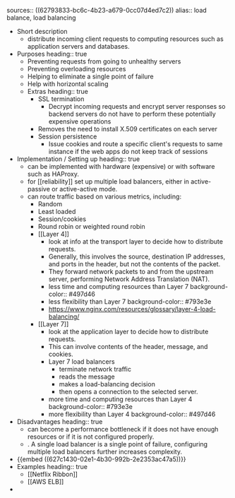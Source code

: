 sources:: ((62793833-bc6c-4b23-a679-0cc07d4ed7c2))
alias:: load balance, load balancing

- Short description
	- distribute incoming client requests to computing resources such as application servers and databases.
- Purposes
  heading:: true
	- Preventing requests from going to unhealthy servers
	- Preventing overloading resources
	- Helping to eliminate a single point of failure
	- Help with horizontal scaling
	- Extras
	  heading:: true
		- SSL termination
			- Decrypt incoming requests and encrypt server responses so backend servers do not have to perform these potentially expensive operations
		- Removes the need to install X.509 certificates on each server
		- Session persistence
			- Issue cookies and route a specific client's requests to same instance if the web apps do not keep track of sessions
- Implementation / Setting up
  heading:: true
	- can be implemented with hardware (expensive) or with software such as HAProxy.
	- for [[reliability]] set up multiple load balancers, either in active-passive or active-active mode.
	- can route traffic based on various metrics, including:
		- Random
		- Least loaded
		- Session/cookies
		- Round robin or weighted round robin
		- [[Layer 4]]
			- look at info at the <span class="hl-neutral-01">transport layer</span> to decide how to distribute requests.
			- Generally, this involves the source, destination IP addresses, and ports in the header, but not the contents of the packet.
			- They forward network packets to and from the upstream server, performing Network Address Translation (NAT).
			- less time and computing resources than Layer 7
			  background-color:: #497d46
			- less flexibility than Layer 7
			  background-color:: #793e3e
			- https://www.nginx.com/resources/glossary/layer-4-load-balancing/
		- [[Layer 7]]
			- look at the application layer to decide how to distribute requests.
			- This can involve contents of the header, message, and cookies.
			- Layer 7 load balancers
				- terminate network traffic
				- reads the message
				- makes a load-balancing decision
				- then opens a connection to the selected server.
			- more time and computing resources than Layer 4
			  background-color:: #793e3e
			- more flexibility than Layer 4
			  background-color:: #497d46
- Disadvantages
  heading:: true
	- can become a <span class="hl-neutral-01">performance bottleneck</span> if it does not have enough resources or if it is not configured properly.
	- . <span class="hl-neutral-01">A single load balancer is a single point of failure,</span> configuring multiple load balancers further <span class="hl-neutral-01">increases complexity</span>.
- {{embed ((627c1430-02e1-4b30-992b-2e2353ac47a5))}}
- Examples
  heading:: true
	- [[Netflix Ribbon]]
	- [[AWS ELB]]
-